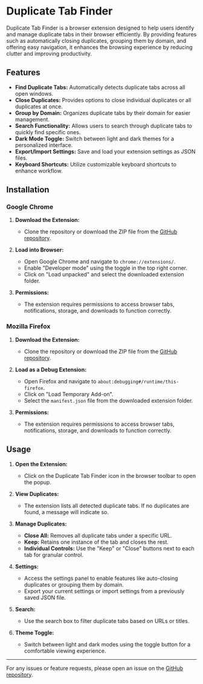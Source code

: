 # Duplicate Tab Finder

Duplicate Tab Finder is a browser extension designed to help users identify and manage duplicate tabs in their browser efficiently. By providing features such as automatically closing duplicates, grouping them by domain, and offering easy navigation, it enhances the browsing experience by reducing clutter and improving productivity.

## Features

- **Find Duplicate Tabs:** Automatically detects duplicate tabs across all open windows.
- **Close Duplicates:** Provides options to close individual duplicates or all duplicates at once.
- **Group by Domain:** Organizes duplicate tabs by their domain for easier management.
- **Search Functionality:** Allows users to search through duplicate tabs to quickly find specific ones.
- **Dark Mode Toggle:** Switch between light and dark themes for a personalized interface.
- **Export/Import Settings:** Save and load your extension settings as JSON files.
- **Keyboard Shortcuts:** Utilize customizable keyboard shortcuts to enhance workflow.

## Installation

### Google Chrome

1. **Download the Extension:**
   - Clone the repository or download the ZIP file from the [GitHub repository](https://github.com/PawiX25/DuplicateTabFinder).

2. **Load into Browser:**
   - Open Google Chrome and navigate to `chrome://extensions/`.
   - Enable "Developer mode" using the toggle in the top right corner.
   - Click on "Load unpacked" and select the downloaded extension folder.

3. **Permissions:**
   - The extension requires permissions to access browser tabs, notifications, storage, and downloads to function correctly.

### Mozilla Firefox

1. **Download the Extension:**
   - Clone the repository or download the ZIP file from the [GitHub repository](https://github.com/PawiX25/DuplicateTabFinder).

2. **Load as a Debug Extension:**
   - Open Firefox and navigate to `about:debugging#/runtime/this-firefox`.
   - Click on "Load Temporary Add-on".
   - Select the `manifest.json` file from the downloaded extension folder.

3. **Permissions:**
   - The extension requires permissions to access browser tabs, notifications, storage, and downloads to function correctly.

## Usage

1. **Open the Extension:**
   - Click on the Duplicate Tab Finder icon in the browser toolbar to open the popup.

2. **View Duplicates:**
   - The extension lists all detected duplicate tabs. If no duplicates are found, a message will indicate so.

3. **Manage Duplicates:**
   - **Close All:** Removes all duplicate tabs under a specific URL.
   - **Keep:** Retains one instance of the tab and closes the rest.
   - **Individual Controls:** Use the "Keep" or "Close" buttons next to each tab for granular control.

4. **Settings:**
   - Access the settings panel to enable features like auto-closing duplicates or grouping them by domain.
   - Export your current settings or import settings from a previously saved JSON file.

5. **Search:**
   - Use the search box to filter duplicate tabs based on URLs or titles.

6. **Theme Toggle:**
   - Switch between light and dark modes using the toggle button for a comfortable viewing experience.

---

For any issues or feature requests, please open an issue on the [GitHub repository](https://github.com/PawiX25/DuplicateTabFinder).